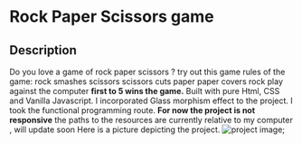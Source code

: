 # Rock Paper Scissors game
## Description
  Do you love a game of rock paper scissors ? try out this game
  rules of the game:
  rock smashes scissors
  scissors cuts  paper
  paper covers rock
  play against the computer
  **first to  5 wins the game.**
  Built with pure Html, CSS and Vanilla Javascript.
  I incorporated Glass morphism effect to the project.
  I took the functional programming route.
  **For now the project is not responsive**
  the paths to the resources are currently relative to my computer , will update soon
  Here is a picture depicting  the project.
  ![project image](/assets/projectImage.png);